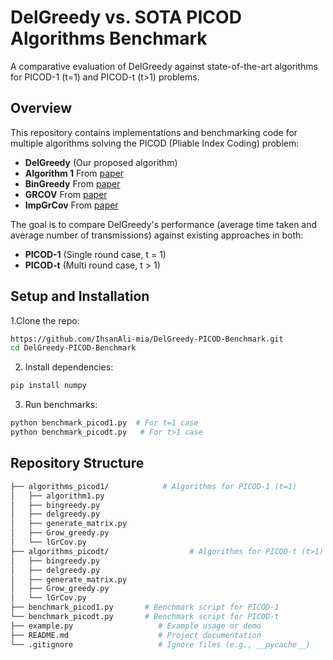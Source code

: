 # DelGreedy vs. SOTA PICOD Algorithms Benchmark

A comparative evaluation of DelGreedy against state-of-the-art algorithms for PICOD-1 (t=1) and PICOD-t (t>1) problems.

## Overview

This repository contains implementations and benchmarking code for multiple algorithms solving the PICOD (Pliable Index Coding) problem:


<ul>
  <li><b>DelGreedy</b> (Our proposed algorithm)</li>
  <li><b>Algorithm 1</b> From <a href='https://arxiv.org/abs/2208.10389'>paper</a></li>
  <li><b>BinGreedy</b> From <a href='https://ieeexplore.ieee.org/abstract/document/8036234'>paper</a></li>
  <li><b>GRCOV</b> From <a href='https://ieeexplore.ieee.org/document/7254174'>paper</a></li>
  <li><b>ImpGrCov</b> From <a href='https://ieeexplore.ieee.org/document/10313405'>paper</a></li>
</ul>

The goal is to compare DelGreedy's performance (average time taken and average number of transmissions) against existing approaches in both:

<ul>
  <li><b>PICOD-1</b> (Single round case, t = 1)</li>
  <li><b>PICOD-t</b> (Multi round case, t > 1)</li>
</ul>

## Setup and Installation

1.Clone the repo:

```bash
https://github.com/IhsanAli-mia/DelGreedy-PICOD-Benchmark.git
cd DelGreedy-PICOD-Benchmark
```
2. Install dependencies:
```bash
pip install numpy
```
3. Run benchmarks:
```bash
python benchmark_picod1.py  # For t=1 case  
python benchmark_picodt.py   # For t>1 case
```

## Repository Structure
```bash
├── algorithms_picod1/            # Algorithms for PICOD-1 (t=1)  
│   ├── algorithm1.py  
│   ├── bingreedy.py  
│   ├── delgreedy.py         
│   ├── generate_matrix.py  
│   ├── Grow_greedy.py  
│   └── lGrCov.py    
├── algorithms_picodt/                  # Algorithms for PICOD-t (t>1)  
│   ├── bingreedy.py  
│   ├── delgreedy.py  
│   ├── generate_matrix.py  
│   ├── Grow_greedy.py  
│   └── lGrCov.py  
├── benchmark_picod1.py       # Benchmark script for PICOD-1  
└── benchmark_picodt.py       # Benchmark script for PICOD-t  
├── example.py                   # Example usage or demo  
├── README.md                    # Project documentation  
└── .gitignore                   # Ignore files (e.g., __pycache__)  
```


